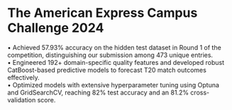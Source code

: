 # The American Express Campus Challenge 2024
• Achieved 57.93% accuracy on the hidden test dataset in Round 1 of the competition, distinguishing our submission among 473 unique entries.  
• Engineered 192+ domain-specific quality features and developed robust CatBoost-based predictive models to forecast T20 match outcomes effectively.  
• Optimized models with extensive hyperparameter tuning using Optuna and GridSearchCV, reaching 82% test accuracy and an 81.2% cross-validation score. 
